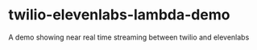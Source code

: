 # twilio-elevenlabs-lambda-demo
A demo showing near real time streaming between twilio and elevenlabs
